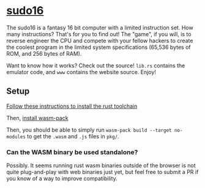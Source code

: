 # [sudo16](https://16.sudos.site)

The sudo16 is a fantasy 16 bit computer with a limited instruction set. How many instructions? That's for you to find out! The "game", if you will, is to reverse engineer the CPU and compete with your fellow hackers to create the coolest program in the limited system specifications (65,536 bytes of  ROM, and 256 bytes of RAM).

Want to know how it works? Check out the source! `lib.rs` contains the emulator code, and `www` contains the website source. Enjoy!

## Setup
[Follow these instructions to install the rust toolchain](https://www.rust-lang.org/tools/install)

Then, [install wasm-pack](https://rustwasm.github.io/wasm-pack/installer/)

Then, you should be able to simply run `wasm-pack build --target no-modules` to get the `.wasm` and `.js` files in `pkg/`.

### Can the WASM binary be used standalone?
Possibly. It seems running rust wasm binaries outside of the browser is not quite plug-and-play with web binaries just yet, but feel free to submit a PR if you know of a way to improve compatibility.